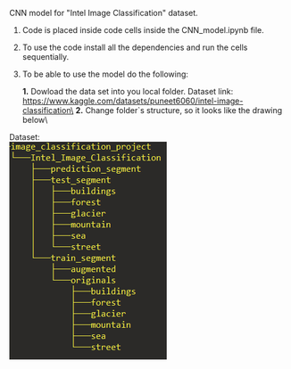CNN model for "Intel Image Classification" dataset.

1. Code is placed inside code cells inside the CNN_model.ipynb file.
2. To use the code install all the dependencies and run the cells sequentially.
3. To be able to use the model do the following:

   **1.** Dowload the data set into you local folder. Dataset link: https://www.kaggle.com/datasets/puneet6060/intel-image-classification\
   **2.** Change folder`s structure, so it looks like the drawing below\

Dataset:\
![alt text](assets/images/tree.png)
